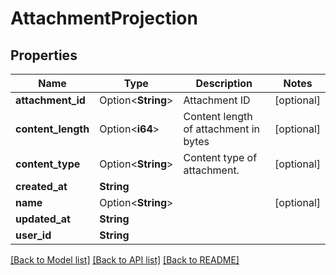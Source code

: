# AttachmentProjection

## Properties

Name | Type | Description | Notes
------------ | ------------- | ------------- | -------------
**attachment_id** | Option<**String**> | Attachment ID | [optional]
**content_length** | Option<**i64**> | Content length of attachment in bytes | [optional]
**content_type** | Option<**String**> | Content type of attachment. | [optional]
**created_at** | **String** |  | 
**name** | Option<**String**> |  | [optional]
**updated_at** | **String** |  | 
**user_id** | **String** |  | 

[[Back to Model list]](../README#documentation-for-models) [[Back to API list]](../README#documentation-for-api-endpoints) [[Back to README]](../README)



